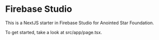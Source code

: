 
# Firebase Studio

This is a NextJS starter in Firebase Studio for Anointed Star Foundation.

To get started, take a look at src/app/page.tsx.
